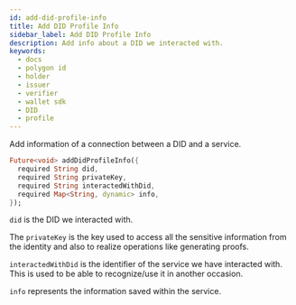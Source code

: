 ```yaml
---
id: add-did-profile-info
title: Add DID Profile Info
sidebar_label: Add DID Profile Info
description: Add info about a DID we interacted with.
keywords:
  - docs
  - polygon id
  - holder
  - issuer
  - verifier
  - wallet sdk
  - DID
  - profile
---
```


Add information of a connection between a DID and a service.

```dart
Future<void> addDidProfileInfo({
  required String did,
  required String privateKey,
  required String interactedWithDid,
  required Map<String, dynamic> info,
});
```

`did` is the DID we interacted with.

The `privateKey` is the key used to access all the sensitive information from the identity and also to realize operations like generating proofs.

`interactedWithDid` is the identifier of the service we have interacted with. This is used to be able to recognize/use it in another occasion.

`info` represents the information saved within the service.
